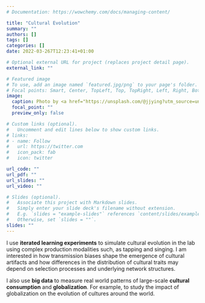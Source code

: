 ```yaml
---
# Documentation: https://wowchemy.com/docs/managing-content/

title: "Cultural Evolution"
summary: ""
authors: []
tags: []
categories: []
date: 2022-03-267T12:23:41+01:00

# Optional external URL for project (replaces project detail page).
external_link: ""

# Featured image
# To use, add an image named `featured.jpg/png` to your page's folder.
# Focal points: Smart, Center, TopLeft, Top, TopRight, Left, Right, BottomLeft, Bottom, BottomRight.
image:
  caption: Photo by <a href="https://unsplash.com/@jjying?utm_source=unsplash&utm_medium=referral&utm_content=creditCopyText">JJ Ying</a> on <a href="https://unsplash.com/s/photos/pattern?utm_source=unsplash&utm_medium=referral&utm_content=creditCopyText">Unsplash</a>
  focal_point: ""
  preview_only: false

# Custom links (optional).
#   Uncomment and edit lines below to show custom links.
# links:
# - name: Follow
#   url: https://twitter.com
#   icon_pack: fab
#   icon: twitter

url_code: ""
url_pdf: ""
url_slides: ""
url_video: ""

# Slides (optional).
#   Associate this project with Markdown slides.
#   Simply enter your slide deck's filename without extension.
#   E.g. `slides = "example-slides"` references `content/slides/example-slides.md`.
#   Otherwise, set `slides = ""`.
slides: ""
---
```


I use **iterated learning experiments** to simulate cultural evolution in the lab using complex production modalities such, as tapping and singing. I am interested in how transmission biases shape the emergence of cultural artifacts and how differences in the distribution of cultural traits may depend on selection processes and underlying network structures.

I also use **big data** to measure real world patterns of large-scale **cultural consumption** and **globalization**. For example, to study the impact of globalization on the evolution of cultures around the world.

